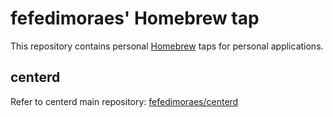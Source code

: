 # fefedimoraes' Homebrew tap

This repository contains personal [Homebrew](https://docs.brew.sh/) taps for personal applications.

## centerd

Refer to centerd main repository: [fefedimoraes/centerd](https://github.com/fefedimoraes/centerd)
